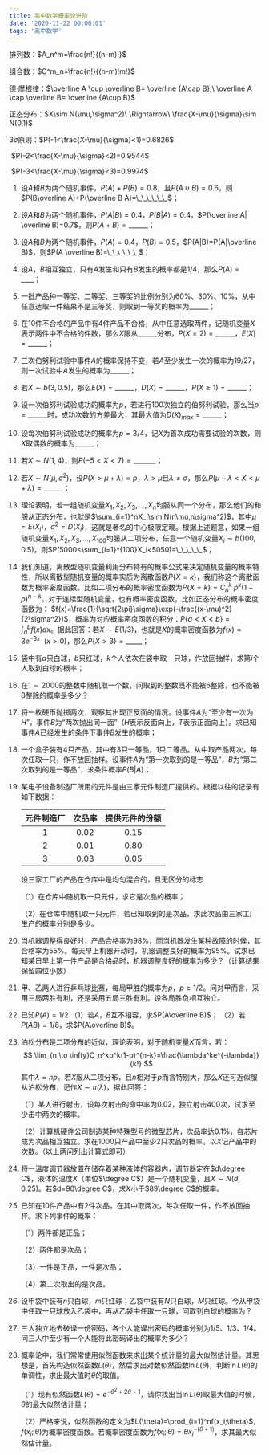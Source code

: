 ```yaml
---
title: 高中数学概率论进阶
date: '2020-11-22 00:00:01'
tags: '高中数学'
---
```


排列数：$A_n^m=\frac{n!}{(n-m)!}$

组合数：$C^m_n=\frac{n!}{(n-m)!m!}$

德·摩根律：$\overline A \cup \overline B= \overline {A\cap B},\ \overline A \cap \overline B= \overline {A\cup B}$ 

正态分布：$X\sim N(\mu,\sigma^2)\ \Rightarrow\ \frac{X-\mu}{\sigma}\sim N(0,1)$

$3\sigma$原则：$P(-1<\frac{X-\mu}{\sigma}<1)=0.6826$

​					$P(-2<\frac{X-\mu}{\sigma}<2)=0.9544$

​					$P(-3<\frac{X-\mu}{\sigma}<3)=0.9974$

1. 设$A$和$B$为两个随机事件，$P(A)+P(B)=0.8$，且$P(A\cup B)=0.6$，则$P(B\overline A)+P(\overline B A)=\_\_\_\_\_\_$；

2. 设$A$和$B$为两个随机事件，$P(A|B)=0.4$，$P(B|A)=0.4$，$P(\overline A| \overline B)=0.7$，则$P(A+B)=\_\_\_\_\_\_$；

3. 设$A$和$B$为两个随机事件，$P(A)=0.4$，$P(B)=0.5$，$P(A|B)=P(A|\overline B)$，则$P(A \overline B)=\_\_\_\_\_\_$；

4. 设$A$，$B$相互独立，只有$A$发生和只有$B$发生的概率都是$1/4$，那么$P(A)=\_\_\_\_$；

5. 一批产品种一等奖、二等奖、三等奖的比例分别为$60\%、30\%、10\%$，从中任意选取一件结果不是三等奖，则取到一等奖的概率为$\_\_\_\_\_\_$；

6. 在$10$件不合格的产品中有$4$件产品不合格，从中任意选取两件，记随机变量$X$表示两件中不合格的件数，那么$X$服从$\_\_\_\_\_\_$分布，$P(X=2)=\_\_\_\_\_\_$，$E(X)=\_\_\_\_\_\_$；

7. 三次伯努利试验中事件$A$的概率保持不变，若$A$至少发生一次的概率为$19/27$，则一次试验中$A$发生的概率为$\_\_\_\_\_\_$；

8. 若$X\sim b(3,0.5)$，那么$E(X)=\_\_\_\_\_\_$，$D(X)=\_\_\_\_\_\_$，$P(X\ge1)=\_\_\_\_\_\_$；

9. 设一次伯努利试验成功的概率为$p$，若进行$100$次独立的伯努利试验，那么当$p=\_\_\_\_\_\_$时，成功次数的方差最大，其最大值为$D(X)_{max}=\_\_\_\_\_\_$；

10. 设每次伯努利试验成功的概率为$p=3/4$，记$X$为首次成功需要试验的次数，则$X$取偶数的概率为$\_\_\_\_\_\_$；

11. 若$X\sim N(1,4)$，则$P(-5<X<7)=\_\_\_\_\_\_\_$；

12. 若$X\sim N(\mu,\sigma^2)$，设$P(X>\mu+\lambda)=p$，$\lambda>\mu$且$\lambda \ne \sigma$，那么$P(\mu-\lambda<X<\mu+\lambda)=\_\_\_\_\_\_$；

13. 理论表明，若一组随机变量$X_1,X_2,X_3,...,X_n$均服从同一个分布，那么他们的和服从正态分布，也就是$\sum_{i=1}^nX_i\sim N(n\mu,n\sigma^2)$，其中$\mu=E(X_i)，\sigma^2=D(X_i)$，这就是著名的中心极限定理。根据上述题意，如果一组随机变量$X_1,X_2,X_3,...,X_{100}$均服从二项分布，任意一个随机变量$X_i\sim b(100,0.5)$，则$P(5000<\sum_{i=1}^{100}X_i<5050)=\_\_\_\_\_$；

14. 我们知道，离散型随机变量利用分布特有的概率公式来决定随机变量的概率特性，所以离散型随机变量的概率实质为离散函数$P\{X=k\}$，我们称这个离散函数为概率密度函数。比如二项分布的概率密度函数为$P\{X=k \}=C_n^k\ p^k(1-p)^{n-k}$。对于连续型随机变量，也有概率密度函数，比如正态分布的概率密度函数为： $f(x)=\frac{1}{\sqrt{2\pi}\sigma}\exp(-\frac{(x-\mu)^2}{2\sigma^2})$，概率为对应概率密度函数的积分：$P\{a<X<b \}=\int^b_af(x)dx$。据此回答：若$X\sim E(1/3)$，也就是$X$的概率密度函数为$f(x)=3e^{-3x}\ \ (x>0)$，那么$P\{X>3\}=\_\_\_\_\_$；

15. 袋中有$a$只白球，$b$只红球，$k$个人依次在袋中取一只球，作放回抽样，求第$i$个人取到白球的概率；

16. 在$1\sim 2000$的整数中随机取一个数，问取到的整数既不能被6整除，也不能被8整除的概率是多少？

17. 将一枚硬币抛掷两次，观察其出现正反面的情况。设事件$A$为“至少有一次为$H$”，事件$B$为“两次抛出同一面”（$H$表示反面向上，$T$表示正面向上）。求已知事件$A$已经发生的条件下事件$B$发生的概率；

18. 一个盒子装有$4$只产品，其中有$3$只一等品，$1$只二等品。从中取产品两次，每次任取一只，作不放回抽样。设事件$A$为“第一次取到的是一等品”，$B$为“第二次取到的是一等品”，求条件概率$P(B|A)$；

19. 某电子设备制造厂所用的元件是由三家元件制造厂提供的。根据以往的记录有如下数据：

    | 元件制造厂 | 次品率 | 提供元件的份额 |
    | :--------: | :----: | :------------: |
    |     1      |  0.02  |      0.15      |
    |     2      |  0.01  |      0.80      |
    |     3      |  0.03  |      0.05      |

    设三家工厂的产品在仓库中是均匀混合的，且无区分的标志

    （1）在仓库中随机取一只元件，求它是次品的概率；

    （2）在仓库中随机取一只元件，若已知取到的是次品，求此次品由三家工厂生产的概率分别是多少。

20. 当机器调整得良好时，产品合格率为$98\%$，而当机器发生某种故障的时候，其合格率为$55\%$。每天早上机器开动时，机器调整良好的概率为$95\%$。试求已知某日早上第一件产品是合格品时，机器调整良好的概率为多少？（计算结果保留四位小数）

21. 甲、乙两人进行乒乓球比赛，每局甲胜的概率为$p$，$p\ge1/2$。问对甲而言，采用三局两胜有利，还是采用五局三胜有利。设各局胜负相互独立。

22. 已知$P(A)=1/2$
    （1）若$A$，$B$互不相容，求$P(A\overline B)$；
    （2）若$P(AB)=1/8$，求$P(A\overline B)$。
    
23. 泊松分布是二项分布的近似，理论表明，对于随机变量$X$而言，若：
    $$
    \lim_{n \to \infty}C_n^kp^k(1-p)^{n-k}=\frac{\lambda^ke^{-\lambda}}{k!}
    $$
    其中$\lambda=np$。若$X$服从二项分布，且$n$相对于$p$而言特别大，那么$X$还可近似服从泊松分布，记作$X\sim \pi(\lambda)$，据此回答：

    （1）某人进行射击，设每次射击的命中率为0.02，独立射击400次，试求至少击中两次的概率。

    （2）计算机硬件公司制造某种特殊型号的微型芯片，次品率达$0.1\%$，各芯片成为次品相互独立。求在$1000$只产品中至少2只次品的概率。以$X$记产品中的次数。（以上两问列出计算式即可）

25. 将一温度调节器放置在储存着某种液体的容器内，调节器定在$d\degree C$，液体的温度$X$（单位$\degree C$）是一个随机变量，且$X\sim N(d,0.25)$。若$d=90\degree C$，求$X$小于$89\degree C$的概率。

26. 已知在10件产品中有2件次品，在其中取两次，每次任取一件，作不放回抽样。求下列事件的概率：

    （1）两件都是正品；

    （2）两件都是次品；

    （3）一件是正品，一件是次品；

    （4）第二次取出的是次品。

27. 设甲袋中装有$n$只白球，$m$只红球；乙袋中装有$N$只白球，$M$只红球。今从甲袋中任取一只球放入乙袋中，再从乙袋中任取一只球，问取到白球的概率为？

27. 三人独立地去破译一份密码，各个人能译出密码的概率分别为$1/5$、$1/3$、$1/4$。问三人中至少有一个人能将此密码译出的概率为多少？

28. 概率论中，我们常常使用似然函数来求出某个统计量的最大似然估计量。其思想是，首先构造似然函数$L(\theta)$，然后求出对数似然函数$\ln L(\theta)$，判断$\ln L(\theta)$的单调性，求出最大值时$\theta$的取值。

    （1）现有似然函数$L(\theta)=e^{-\theta^2+2\theta-1}$，请你找出当$\ln L(\theta)$取最大值的时候，$\theta$的最大似然估计量；

    （2）严格来说，似然函数的定义为$L(\theta)=\prod_{i=1}^nf(x_i;\theta)$，$f(x_i;\theta)$为概率密度函数。若概率密度函数为$f(x_i;\theta)=\theta x_i^{-(\theta+1)}$，求其最大似然估计量。



